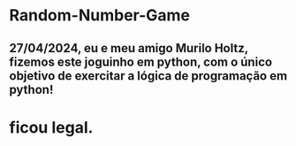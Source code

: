 # Random-Number-Game
## 27/04/2024, eu e meu amigo Murilo Holtz, fizemos este joguinho em python, com o único objetivo de exercitar a lógica de programação em python!
# ficou legal.
